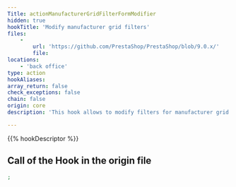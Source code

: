 ```yaml
---
Title: actionManufacturerGridFilterFormModifier
hidden: true
hookTitle: 'Modify manufacturer grid filters'
files:
    -
        url: 'https://github.com/PrestaShop/PrestaShop/blob/9.0.x/'
        file: 
locations:
    - 'back office'
type: action
hookAliases: 
array_return: false
check_exceptions: false
chain: false
origin: core
description: 'This hook allows to modify filters for manufacturer grid'

---
```


{{% hookDescriptor %}}

## Call of the Hook in the origin file

```php
;
```
